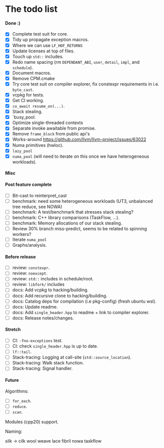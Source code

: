 # The todo list

#### Done :)

- [x] Complete test suit for core.
- [x] Tidy up propagate exception macros.
- [x] Where we can use `LF_HOF_RETURNS`
- [x] Update licenses at top of files.
- [x] Touch up `std::` includes.
- [x] Redo name spacing (rm `DEPENDANT_ABI`, `user`, `detail`, `impl`, and `schedule`).
- [x] Document macros.
- [x] Remove CPM.cmake
- [x] Try core test suit on compiler explorer, fix constexpr requirements in i.e. `byte_cast`.
- [x] vcpkg for tests.
- [x] Get CI working.
- [x] `co_await resume_on(...)`.
- [x] Stack stealing.
- [x] `busy_pool.
- [x] Optimize single-threaded contexts
- [x] Separate invoke awaitable from promise.
- [x] Remove `frame_block` from public api's
- [x] Works-around <https://github.com/llvm/llvm-project/issues/63022>
- [x] Numa primitives (hwloc).
- [x] `lazy_pool`
- [x] `numa_pool` (will need to iterate on this once we have heterogeneous workloads).

#### Misc

#### Post feature complete

- [ ] Bit-cast to reinterpret_cast
- [ ] benchmark: need some heterogeneous workloads (UT3, unbalanced tree reduce, see NOWA)
- [ ] benchmark: A test/benchmark that stresses stack stealing?
- [ ] benchmark: C++ library comparisons (TaskFlow, ...).
- [ ] benchmark: Memory allocations of our stack stealing.
- [ ] Review 30% branch miss-predict, seems to be related to spinning workers?
- [ ] Iterate `numa_pool`
- [ ] Graphs/analysis.

#### Before release

- [ ] review: `constexpr`.
- [ ] review: `noexcept`.
- [ ] review: `std::` includes in schedule/root.
- [ ] review: `libfork/` includes
- [ ] docs: Add vcpkg to hacking/building.
- [ ] docs: Add recursive clone to hacking/building.
- [ ] docs: Catalog deps for compilation (i.e pkg-config) (fresh ubuntu wsl).
- [ ] docs: Update readme.
- [ ] docs: Add `single_header.hpp` to readme + link to compiler explorer.
- [ ] docs: Release notes/changes.

#### Stretch

- [ ] CI: `-fno-exceptions` test.
- [ ] CI: check `single_header.hpp` is up to date.
- [ ] `lf::tail`.
- [ ] Stack-tracing: Logging at call-site (`std::source_location`).
- [ ] Stack-tracing: Walk stack function.
- [ ] Stack-tracing: Signal handler.

#### Future

Algorithms:

- [ ] `for_each`.
- [ ] `reduce`.
- [ ] `scan`.

Modules (cpp20) support.

Naming:

silk -> cilk
wool
weave
lace
fibril
nowa
taskflow
